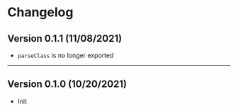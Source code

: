 # Changelog

## Version 0.1.1 (11/08/2021)

- `parseClass` is no longer exported

---

## Version 0.1.0 (10/20/2021)

- Init
